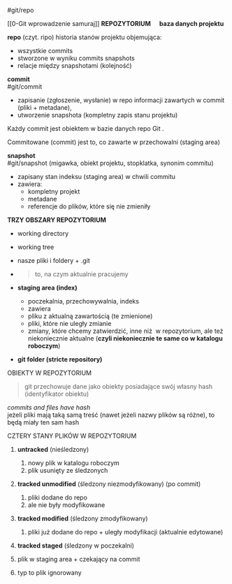 #git/repo

[[0-Git wprowadzenie samuraj]]
**REPOZYTORIUM      baza danych projektu**  

**repo** (czyt. ripo) historia stanów projektu objemująca:  
- wszystkie commits  
- stworzone w wyniku commits snapshots  
- relacje między snapshotami (kolejność)   


**commit**  
#git/commit
- zapisanie (zgłoszenie, wysłanie) w repo informacji zawartych w commit (pliki + metadane),  
- utworzenie snapshota (kompletny zapis stanu projektu)  

Każdy commit jest obiektem w bazie danych repo Git .  

Commitowane (commit) jest to, co zawarte w przechowalni (staging area)   
 

**snapshot**  
#git/snapshot
(migawka, obiekt projektu, stopklatka, synonim commitu)  
-   zapisany stan indeksu (staging area) w chwili commitu  
-   zawiera:  
	-   kompletny projekt  
    -   metadane  
    -   referencje do plików, które się nie zmieniły  
    

**TRZY OBSZARY REPOZYTORIUM**  
-   working directory  
-   working tree  
-   nasze pliki i foldery + .git  
-   > to, na czym aktualnie pracujemy  
-   **staging area (index)** 
	-   poczekalnia, przechowywalnia, indeks  
	-   zawiera  
	-   pliku z aktualną zawartością (te zmienione)  
	-   pliki, które nie uległy zmianie 
	- zmiany, które chcemy zatwierdzić, inne niż  w repozytorium, ale też niekoniecznie aktualne (**czyli niekoniecznie te same co w katalogu roboczym**)  
    
-   **git folder (stricte repository)**  


OBIEKTY W REPOZYTORIUM  

> git przechowuje dane jako obiekty posiadające swój własny hash (identyfikator obiektu)   

*commits and files have hash*  
jeżeli pliki mają taką samą treść (nawet jeżeli nazwy plików są różne), to będą miały ten sam hash  
  

CZTERY STANY PLIKÓW W REPOZYTORIUM  
1.  **untracked** (nieśledzony)  
	1.  nowy plik w katalogu roboczym  
	2.  plik usunięty ze śledzonych  

2.  **tracked unmodified** (śledzony niezmodyfikowany) (po commit)  
	1.  pliki dodane do repo  
	2.  ale nie były modyfikowane  

3.  **tracked modified** (śledzony zmodyfikowany)  
	1. pliki już dodane do repo + uległy modyfikacji (aktualnie edytowane)  
4.  **tracked staged** (śledzony w poczekalni)  
   1.  plik w staging area + czekający na commit 

5. typ to plik ignorowany






